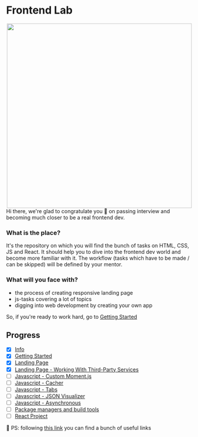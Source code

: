 # Frontend Lab

<div align="center">
  <img src="./assets/work-process.svg" width="500">
</div>
Hi there, we're glad to congratulate you 🎉 on passing interview and becoming much closer to be a real frontend dev.

### What is the place?

It's the repository on which you will find the bunch of tasks on HTML, CSS, JS and React. It should help you to dive into the frontend dev world and become more familiar with it. The workflow (tasks which have to be made / can be skipped) will be defined by your mentor.

### What will you face with?

- the process of creating responsive landing page
- js-tasks covering a lot of topics
- digging into web development by creating your own app

So, if you're ready to work hard, go to [Getting Started](./materials/getting_started.md)

## Progress

- [x] [Info](#frontend-lab)
- [x] [Getting Started](./materials/getting_started.md)
- [x] [Landing Page](./materials/landing_page.md)
- [x] [Landing Page - Working With Third-Party Services](./materials/landing_page_with_data.md)
- [ ] [Javascript - Custom Moment.js](./materials/js/custom_moment_js.md)
- [ ] [Javascript - Cacher](./materials/js/cacher.md)
- [ ] [Javascript - Tabs](./materials/js/tabs.md)
- [ ] [Javascript - JSON Visualizer](./materials/js/json_visualizer.md)
- [ ] [Javascript - Asynchronous](./materials/js/asynchronous.md)
- [ ] [Package managers and build tools](./materials/build-tools.md)
- [ ] [React Project](./materials/react)

🔮 PS: following [this link](./materials/useful_links.md) you can find a bunch of useful links
